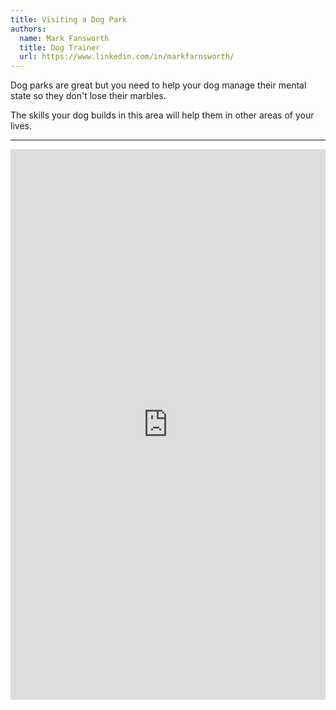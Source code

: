 ```yaml
---
title: Visiting a Dog Park
authors:
  name: Mark Fansworth
  title: Dog Trainer
  url: https://www.linkedin.com/in/markfarnsworth/
---
```

Dog parks are great but you need to help your dog manage their mental state so
they don't lose their marbles.

The skills your dog builds in this area will help them in other areas of your lives.

<hr/>

<iframe
allowfullscreen
frameborder="0"
height="881"
src="https://www.youtube.com/embed/WRU21BxG4JU"
title="Visiting a Dog Park"
width="100%"
/>
